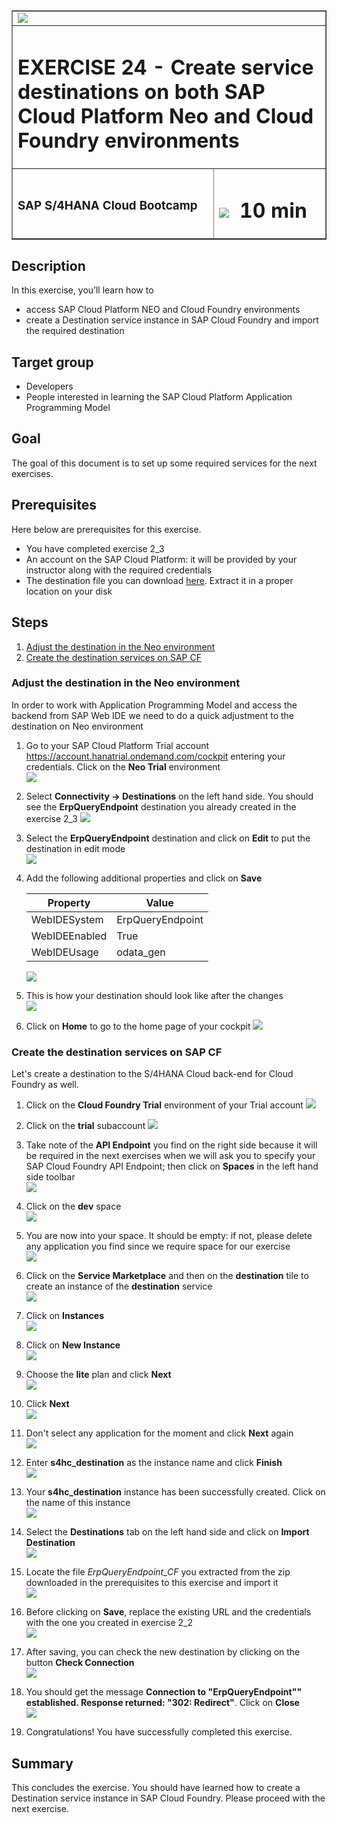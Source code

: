 <table width=100% border=>
<tr><td colspan=2><img src="images/spacer.png"></td></tr>
<tr><td colspan=2><h1>EXERCISE 24 - Create service destinations on both SAP Cloud Platform Neo and Cloud Foundry environments</h1></td></tr>
<tr><td><h3>SAP S/4HANA Cloud Bootcamp</h3></td><td><h1><img src="images/clock.png"> &nbsp;10 min</h1></td></tr>
</table>


## Description
In this exercise, you’ll learn how to 

* access SAP Cloud Platform NEO and Cloud Foundry environments
* create a Destination service instance in SAP Cloud Foundry and import the required destination 


## Target group

* Developers
* People interested in learning the SAP Cloud Platform Application Programming Model  


## Goal

The goal of this document is to set up some required services for the next exercises.  

## Prerequisites
  
Here below are prerequisites for this exercise.

* You have completed exercise 2_3
* An account on the SAP Cloud Platform: it will be provided by your instructor along with the required credentials
* The destination file you can download [here](files/ErpQueryEndpoint_CF.zip). Extract it in a proper location on your disk


## Steps

1. [Adjust the destination in the Neo environment](#neo-destination)
1. [Create the destination services on SAP CF](#cf-destination)

### <a name="neo-destination"></a>Adjust the destination in the Neo environment
In order to work with Application Programming Model and access the backend from SAP Web IDE we need to do a quick adjustment to the destination on Neo environment

1. Go to your SAP Cloud Platform Trial account <https://account.hanatrial.ondemand.com/cockpit> entering your credentials. Click on the **Neo Trial** environment  
	![](images/01.png)

1. Select **Connectivity -> Destinations** on the left hand side. You should see the **ErpQueryEndpoint** destination you already created in the exercise 2_3
	![](images/02.png)

1. Select the **ErpQueryEndpoint** destination and click on **Edit** to put the destination in edit mode  
	![](images/03.png)

1. Add the following additional properties and click on **Save**
	
	| Property | Value |
	| -------- | ----- |
	| WebIDESystem | ErpQueryEndpoint |
	| WebIDEEnabled | True |
	| WebIDEUsage | odata_gen |
	
	![](images/04.png)

1. This is how your destination should look like after the changes  
	![](images/05.png)

1. Click on **Home** to go to the home page of your cockpit
	![](images/06.png)





### <a name="cf-destination"></a>Create the destination services on SAP CF
Let's create a destination to the S/4HANA Cloud back-end for Cloud Foundry as well.

1. Click on the **Cloud Foundry Trial** environment of your Trial account 
	![](images/07.png)

1. Click on the **trial** subaccount
	![](images/08.png)
 
1. Take note of the **API Endpoint** you find on the right side because it will be required in the next exercises when we will ask you to specify your SAP Cloud Foundry API Endpoint; then click on **Spaces** in the left hand side toolbar    
	![](images/09.png)

1. Click on the **dev** space  
	![](images/10.png)

1. You are now into your space. It should be empty: if not, please delete any application you find since we require space for our exercise  
	![](images/11.png)

1. Click on the **Service Marketplace** and then on the **destination** tile to create an instance of the **destination** service  
	![](images/12.png)

1. Click on **Instances**  
	![](images/13.png)

1. Click on **New Instance**  
	![](images/14.png)

1. Choose the **lite** plan and click **Next**  
	![](images/15.png)

1. Click **Next**  
	![](images/16.png)

1. Don't select any application for the moment and click **Next** again  
	![](images/17.png)

1. Enter **s4hc_destination** as the instance name and click **Finish**  
	![](images/18.png)

1. Your **s4hc_destination** instance has been successfully created. Click on the name of this instance  
	![](images/19.png)

1. Select the **Destinations** tab on the left hand side and click on **Import Destination**  
	![](images/20.png)

1. Locate the file *ErpQueryEndpoint_CF* you extracted from the zip downloaded in the prerequisites to this exercise and import it  
	![](images/21.png)

1. Before clicking on **Save**, replace the existing URL and the credentials with the one you created in exercise 2_2  
	![](images/22.png)

1. After saving, you can check the new destination by clicking on the button **Check Connection**  
	![](images/23.png)

1. You should get the message **Connection to "ErpQueryEndpoint"" established. Response returned: "302: Redirect"**. Click on **Close**  
	![](images/24.png)


1. Congratulations! You have successfully completed this exercise.



## Summary
This concludes the exercise. You should have learned how to create a Destination service instance in SAP Cloud Foundry. Please proceed with the next exercise.
 